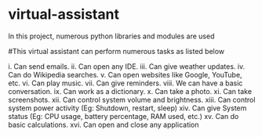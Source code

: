 # virtual-assistant
In this project, numerous python libraries and modules are used


#This virtual assistant can perform numerous tasks as listed below

i. Can send emails.
ii. Can open any IDE.
iii. Can give weather updates.
iv. Can do Wikipedia searches.
v. Can open websites like Google, YouTube, etc.
vi. Can play music.
vii. Can give reminders.
viii. We can have a basic conversation.
ix. Can work as a dictionary.
x. Can take a photo.
xi. Can take screenshots.
xii. Can control system volume and brightness.
xiii. Can control system power activity (Eg: Shutdown, restart, sleep)
xiv. Can give System status (Eg: CPU usage, battery percentage, RAM used, etc.)
xv. Can do basic calculations.
xvi. Can open and close any application


